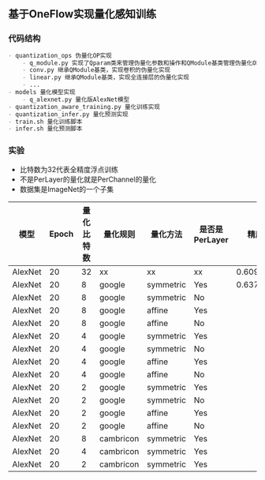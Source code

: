 ## 基于OneFlow实现量化感知训练

### 代码结构

```markdown
- quantization_ops 伪量化OP实现
    - q_module.py 实现了Qparam类来管理伪量化参数和操作和QModule基类管理伪量化OP的实现
    - conv.py 继承QModule基类，实现卷积的伪量化实现
    - linear.py 继承QModule基类，实现全连接层的伪量化实现
    - ...
- models 量化模型实现
    - q_alexnet.py 量化版AlexNet模型
- quantization_aware_training.py 量化训练实现
- quantization_infer.py 量化预测实现
- train.sh 量化训练脚本
- infer.sh 量化预测脚本
```

### 实验

- 比特数为32代表全精度浮点训练
- 不是PerLayer的量化就是PerChannel的量化
- 数据集是ImageNet的一个子集

|模型|Epoch|量化比特数|量化规则|量化方法|是否是PerLayer|精度|
|--|--|--|--|--|--|--|
|AlexNet|20|32|xx|xx|xx|0.60999|
|AlexNet|20|8|google|symmetric|Yes|0.637755|
|AlexNet|20|8|google|symmetric|No||
|AlexNet|20|8|google|affine|Yes||
|AlexNet|20|8|google|affine|No||
|AlexNet|20|4|google|symmetric|Yes||
|AlexNet|20|4|google|symmetric|No||
|AlexNet|20|4|google|affine|Yes||
|AlexNet|20|4|google|affine|No||
|AlexNet|20|2|google|symmetric|Yes||
|AlexNet|20|2|google|symmetric|No||
|AlexNet|20|2|google|affine|Yes||
|AlexNet|20|2|google|affine|No||
|AlexNet|20|8|cambricon|symmetric|Yes||
|AlexNet|20|4|cambricon|symmetric|Yes||
|AlexNet|20|2|cambricon|symmetric|Yes||


